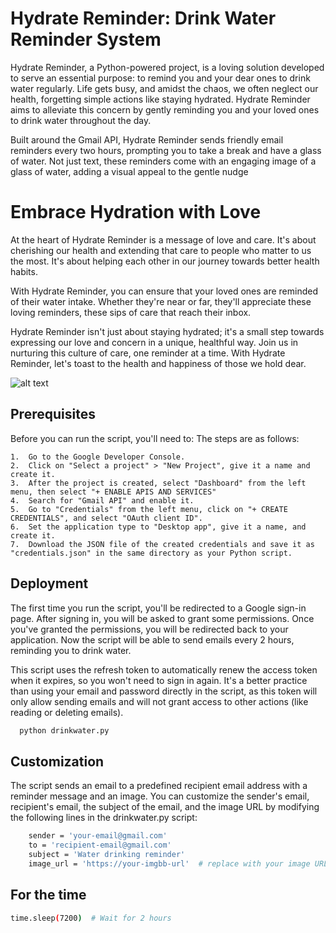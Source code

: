 
# Hydrate Reminder: Drink Water Reminder System

Hydrate Reminder, a Python-powered project, is a loving solution developed to serve an essential purpose: to remind you and your dear ones to drink water regularly. Life gets busy, and amidst the chaos, we often neglect our health, forgetting simple actions like staying hydrated. Hydrate Reminder aims to alleviate this concern by gently reminding you and your loved ones to drink water throughout the day.

Built around the Gmail API, Hydrate Reminder sends friendly email reminders every two hours, prompting you to take a break and have a glass of water. Not just text, these reminders come with an engaging image of a glass of water, adding a visual appeal to the gentle nudge

# Embrace Hydration with Love

At the heart of Hydrate Reminder is a message of love and care. It's about cherishing our health and extending that care to people who matter to us the most. It's about helping each other in our journey towards better health habits.

With Hydrate Reminder, you can ensure that your loved ones are reminded of their water intake. Whether they're near or far, they'll appreciate these loving reminders, these sips of care that reach their inbox.

Hydrate Reminder isn't just about staying hydrated; it's a small step towards expressing our love and concern in a unique, healthful way. Join us in nurturing this culture of care, one reminder at a time. With Hydrate Reminder, let's toast to the health and happiness of those we hold dear.


![alt text](https://i.ibb.co/8x3W85P/received-227556656626520.jpg)



## Prerequisites
Before you can run the script, you'll need to:
   The steps are as follows:
   
    1.	Go to the Google Developer Console.
    2.	Click on "Select a project" > "New Project", give it a name and create it.
    3.	After the project is created, select "Dashboard" from the left menu, then select "+ ENABLE APIS AND SERVICES"
    4.	Search for "Gmail API" and enable it.
    5.	Go to "Credentials" from the left menu, click on "+ CREATE CREDENTIALS", and select "OAuth client ID".
    6.	Set the application type to "Desktop app", give it a name, and create it.
    7.	Download the JSON file of the created credentials and save it as "credentials.json" in the same directory as your Python script.


     







## Deployment

The first time you run the script, you'll be redirected to a Google sign-in page. After signing in, you will be asked to grant some permissions. Once you've granted the permissions, you will be redirected back to your application. Now the script will be able to send emails every 2 hours, reminding you to drink water.

This script uses the refresh token to automatically renew the access token when it expires, so you won't need to sign in again. It's a better practice than using your email and password directly in the script, as this token will only allow sending emails and will not grant access to other actions (like reading or deleting emails).

```bash
  python drinkwater.py
```


## Customization
The script sends an email to a predefined recipient email address with a reminder message and an image. You can customize the sender's email, recipient's email, the subject of the email, and the image URL by modifying the following lines in the drinkwater.py script:

```bash
    sender = 'your-email@gmail.com'
    to = 'recipient-email@gmail.com'
    subject = 'Water drinking reminder'
    image_url = 'https://your-imgbb-url'  # replace with your image URL

```
## For the time 
```bash
time.sleep(7200)  # Wait for 2 hours
```
